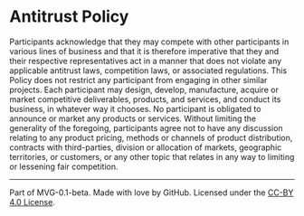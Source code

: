 # Antitrust Policy

Participants acknowledge that they may compete with other participants in various lines of business and that it is therefore imperative that they and their respective representatives act in a manner that does not violate any applicable antitrust laws, competition laws, or associated regulations. This Policy does not restrict any participant from engaging in other similar projects. Each participant may design, develop, manufacture, acquire or market competitive deliverables, products, and services, and conduct its business, in whatever way it chooses. No participant is obligated to announce or market any products or services. Without limiting the generality of the foregoing, participants agree not to have any discussion relating to any product pricing, methods or channels of product distribution, contracts with third-parties, division or allocation of markets, geographic territories, or customers, or any other topic that relates in any way to limiting or lessening fair competition.

---
Part of MVG-0.1-beta.
Made with love by GitHub. Licensed under the [CC-BY 4.0 License](https://creativecommons.org/licenses/by-sa/4.0/).
